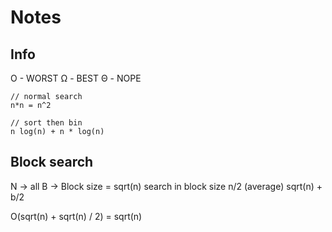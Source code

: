 # Notes

## Info

O - WORST
Ω - BEST
Θ - NOPE

```plaintext
// normal search
n*n = n^2

// sort then bin
n log(n) + n * log(n)
```

## Block search

N -> all
B -> Block size = sqrt(n)
search in block size n/2 (average)
sqrt(n) + b/2

O(sqrt(n) + sqrt(n) / 2) = sqrt(n)
